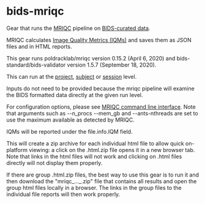 # bids-mriqc
Gear that runs the [MRIQC](https://mriqc.readthedocs.io/en/stable/about.html) pipeline on [BIDS-curated data](https://bids.neuroimaging.io/).

MRIQC calculates [Image Quality Metrics (IQMs)](https://mriqc.readthedocs.io/en/stable/measures.html#module-mriqc.qc) and saves them as JSON files and in HTML reports.

This gear runs poldracklab/mriqc version 0.15.2 (April 6, 2020) and bids-standard/bids-validator version 1.5.7 (September 18, 2020).

This can run at the
[project](https://docs.flywheel.io/hc/en-us/articles/360017808354-EM-6-1-x-Release-Notes),
[subject](https://docs.flywheel.io/hc/en-us/articles/360038261213-Run-an-analysis-gear-on-a-subject) or
[session](https://docs.flywheel.io/hc/en-us/articles/360015505453-Analysis-Gears) level.

Inputs do not need to be provided because the mriqc pipeline will examine
the BIDS formatted data directly at the given run level.

For configuration options, please see [MRIQC command line interface](https://mriqc.readthedocs.io/en/stable/running.html#command-line-interface).  Note that arguments such as --n_procs --mem_gb and --ants-nthreads are set to use the maximum available as detected by MRIQC.

IQMs will be reported under the file.info.IQM field.

This will create a zip archive for each individual html file to allow quick
on-platform viewing: a click on the .html.zip file opens it in a new
browser tab.  Note that links in the html files will not work and
clicking on .html files directly will not display them properly.

If there are group .html.zip files, the best way to use this gear
is to run it and then download the "mriqc\_...\_.zip" file that
contains all results and open the group html files locally in a
browser.  The links in the group files to the individual file reports
will then work properly.
